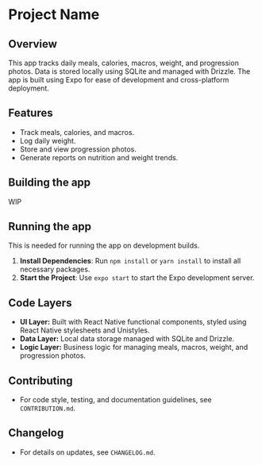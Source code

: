 # Project Name

## Overview
This app tracks daily meals, calories, macros, weight, and progression photos. Data is stored locally using SQLite and managed with Drizzle. The app is built using Expo for ease of development and cross-platform deployment.

## Features
- Track meals, calories, and macros.
- Log daily weight.
- Store and view progression photos.
- Generate reports on nutrition and weight trends.

## Building the app
WIP

## Running the app
This is needed for running the app on development builds.
1. **Install Dependencies**: Run `npm install` or `yarn install` to install all necessary packages.
2. **Start the Project**: Use `expo start` to start the Expo development server.

## Code Layers
- **UI Layer:** Built with React Native functional components, styled using React Native stylesheets and Unistyles.
- **Data Layer:** Local data storage managed with SQLite and Drizzle.
- **Logic Layer:** Business logic for managing meals, macros, weight, and progression photos.

## Contributing
- For code style, testing, and documentation guidelines, see `CONTRIBUTION.md`.

## Changelog
- For details on updates, see `CHANGELOG.md`.
